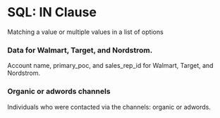# SQL: IN Clause
Matching a value or multiple values in a list of options
### Data for Walmart, Target, and Nordstrom.
Account name, primary_poc, and sales_rep_id for Walmart, Target, and Nordstrom.
### Organic or adwords channels
Individuals who were contacted via the channels: organic or adwords.